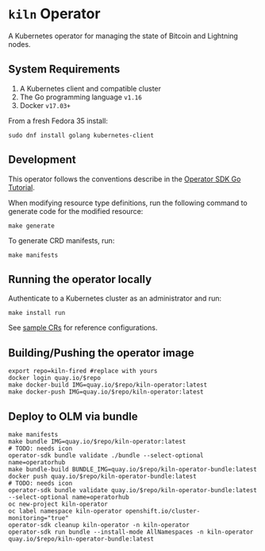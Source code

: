 # `kiln` Operator

A Kubernetes operator for managing the state of Bitcoin and Lightning nodes.

## System Requirements

1. A Kubernetes client and compatible cluster
2. The Go programming language `v1.16`
3. Docker `v17.03+`

From a fresh Fedora 35 install:

```shell
sudo dnf install golang kubernetes-client
````

## Development

This operator follows the conventions describe in the [Operator SDK Go Tutorial](https://sdk.operatorframework.io/docs/building-operators/golang/tutorial/).

When modifying resource type definitions, run the following command to generate code for the modified resource:

```shell
make generate
````

To generate CRD manifests, run:

```shell
make manifests
````

## Running the operator locally

Authenticate to a Kubernetes cluster as an administrator and run:

```shell
make install run
````

See [sample CRs](config/samples) for reference configurations.

## Building/Pushing the operator image

```shell
export repo=kiln-fired #replace with yours
docker login quay.io/$repo
make docker-build IMG=quay.io/$repo/kiln-operator:latest
make docker-push IMG=quay.io/$repo/kiln-operator:latest
```

## Deploy to OLM via bundle

```shell
make manifests
make bundle IMG=quay.io/$repo/kiln-operator:latest
# TODO: needs icon
operator-sdk bundle validate ./bundle --select-optional name=operatorhub
make bundle-build BUNDLE_IMG=quay.io/$repo/kiln-operator-bundle:latest
docker push quay.io/$repo/kiln-operator-bundle:latest
# TODO: needs icon
operator-sdk bundle validate quay.io/$repo/kiln-operator-bundle:latest --select-optional name=operatorhub
oc new-project kiln-operator
oc label namespace kiln-operator openshift.io/cluster-monitoring="true"
operator-sdk cleanup kiln-operator -n kiln-operator
operator-sdk run bundle --install-mode AllNamespaces -n kiln-operator quay.io/$repo/kiln-operator-bundle:latest
```